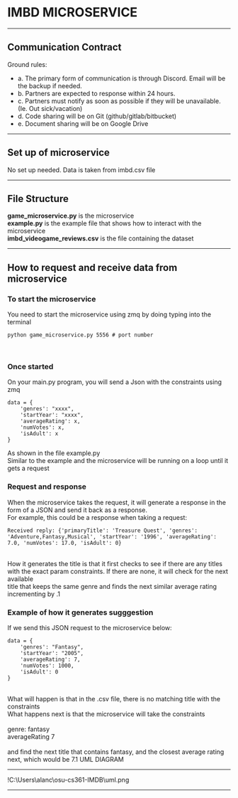 
# IMBD MICROSERVICE
***

## Communication Contract

Ground rules:
- a. The primary form of communication is through Discord. Email will be the backup if needed.
- b. Partners are expected to response within 24 hours.
- c. Partners must notify as soon as possible if they will be unavailable. (Ie. Out sick/vacation)
- d. Code sharing will be on Git (github/gitlab/bitbucket)
- e. Document sharing will be on Google Drive 

***

## Set up of microservice

No set up needed. Data is taken from imbd.csv file
***

## File Structure

**game_microservice.py** is the microservice <br>
**example.py** is the example file that shows how to interact with the microservice <br>
**imbd_videogame_reviews.csv** is the file containing the dataset
***

## How to request and receive data from microservice

### To start the microservice

You need to start the microservice using zmq by doing typing into the terminal <br>
```
python game_microservice.py 5556 # port number
```
<br>

### Once started
On your main.py program, you will send a Json with the constraints using zmq <br>
```
data = {
    'genres': "xxxx",
    'startYear': "xxxx",
    'averageRating': x,
    'numVotes': x,
    'isAdult': x
}
```
As shown in the file example.py
<br>
Similar to the example and the microservice will be running on a loop until it gets a request
<br>

### Request and response

When the microservice takes the request, it will generate a response in the form of a JSON and send it back as a response. <br>
For example, this could be a response when taking a request: <br>

```
Received reply: {'primaryTitle': 'Treasure Quest', 'genres': 'Adventure,Fantasy,Musical', 'startYear': '1996', 'averageRating': 7.0, 'numVotes': 17.0, 'isAdult': 0}
```
<br>
How it generates the title is that it first checks to see if there are any titles with the exact param constraints. If there are none, it will check for the next available <br>
title that keeps the same genre and finds the next similar average rating incrementing by .1 <br>

### Example of how it generates sugggestion
If we send this JSON request to the microservice below: <br>
```
data = {
    'genres': "Fantasy",
    'startYear': "2005",
    'averageRating': 7,
    'numVotes': 1000,
    'isAdult': 0
}
```
<br>
What will happen is that in the .csv file, there is no matching title with the constraints <br>
What happens next is that the microservice will take the constraints <br>
<br>
genre: fantasy
<br>
averageRating 7
<br>
<br>
and find the next title that contains fantasy, and the closest average rating next, which would be 7.1 <br?
***

## UML DIAGRAM
***

!C:\Users\alanc\osu-cs361-IMDB\uml.png

***